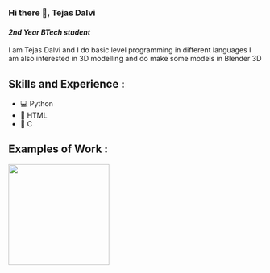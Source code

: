 ### Hi there 👋, Tejas Dalvi
#### *2nd Year BTech student*
I am Tejas Dalvi and I do basic level programming in different languages
I am also interested in 3D modelling and do make some models in Blender 3D

## Skills and Experience :
* 💻 Python
* 📱 HTML
* 🚀 C

## Examples of Work : 

<img src="" width=200>

